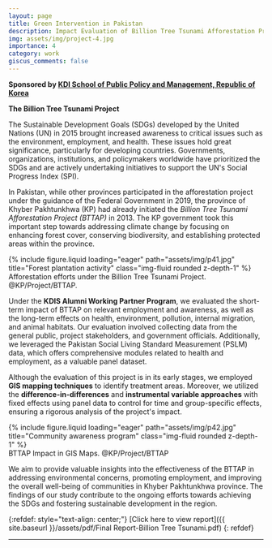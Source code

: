 ```yaml
---
layout: page
title: Green Intervention in Pakistan
description: Impact Evaluation of Billion Tree Tsunami Afforestation Project in the Province Khyber Pakhtunkhwa, Pakistan
img: assets/img/project-4.jpg
importance: 4
category: work
giscus_comments: false
---
```


**Sponsored by [KDI School of Public Policy and Management, Republic of Korea](https://www.kdischool.ac.kr/)**

**The Billion Tree Tsunami Project**

The Sustainable Development Goals (SDGs) developed by the United Nations (UN) in 2015 brought increased awareness to critical issues such as the environment, employment, and health. These issues hold great significance, particularly for developing countries. Governments, organizations, institutions, and policymakers worldwide have prioritized the SDGs and are actively undertaking initiatives to support the UN's Social Progress Index (SPI).

In Pakistan, while other provinces participated in the afforestation project under the guidance of the Federal Government in 2019, the province of Khyber Pakhtunkhwa (KP) had already initiated the _Billion Tree Tsunami Afforestation Project (BTTAP)_ in 2013. The KP government took this important step towards addressing climate change by focusing on enhancing forest cover, conserving biodiversity, and establishing protected areas within the province.

<div class="row">
    <div class="col-sm mt-3 mt-md-0">
        {% include figure.liquid loading="eager" path="assets/img/p41.jpg" title="Forest plantation activity" class="img-fluid rounded z-depth-1" %}
    </div>
</div>
<div class="caption">
Afforestation efforts under the Billion Tree Tsunami Project. @KP/Project/BTTAP.
</div>

Under the **KDIS Alumni Working Partner Program**, we evaluated the short-term impact of BTTAP on relevant employment and awareness, as well as the long-term effects on health, environment, pollution, internal migration, and animal habitats. Our evaluation involved collecting data from the general public, project stakeholders, and government officials. Additionally, we leveraged the Pakistan Social Living Standard Measurement (PSLM) data, which offers comprehensive modules related to health and employment, as a valuable panel dataset.

Although the evaluation of this project is in its early stages, we employed **GIS mapping techniques** to identify treatment areas. Moreover, we utilized the **difference-in-differences** and **instrumental variable approaches** with fixed effects using panel data to control for time and group-specific effects, ensuring a rigorous analysis of the project's impact.

<div class="row justify-content-sm-center">
    <div class="col-sm-8 mt-3 mt-md-0">
        {% include figure.liquid loading="eager" path="assets/img/p42.jpg" title="Community awareness program" class="img-fluid rounded z-depth-1" %}
    </div>
</div>
<div class="caption">
   BTTAP Impact in GIS Maps. @KP/Project/BTTAP 
</div>

We aim to provide valuable insights into the effectiveness of the BTTAP in addressing environmental concerns, promoting employment, and improving the overall well-being of communities in Khyber Pakhtunkhwa province. The findings of our study contribute to the ongoing efforts towards achieving the SDGs and fostering sustainable development in the region.

{:refdef: style="text-align: center;"}
[Click here to view report]({{ site.baseurl }}/assets/pdf/Final Report-Billion Tree Tsunami.pdf)
{: refdef}

---
